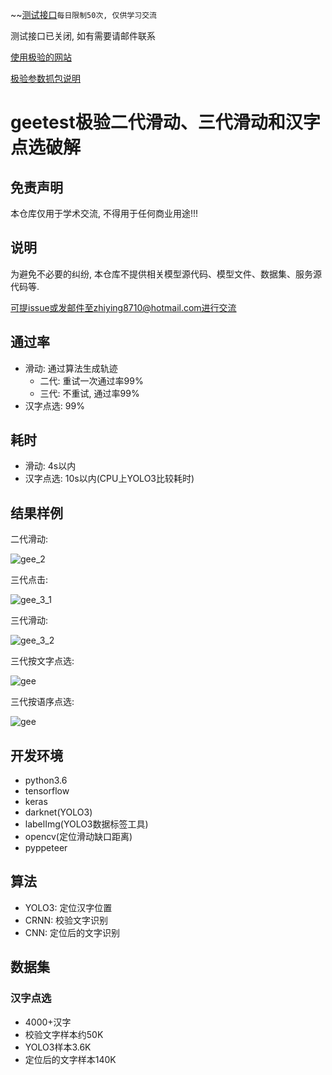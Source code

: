 ~~[测试接口](https://github.com/zhiying8710/geetest_crack/blob/master/%E6%B5%8B%E8%AF%95%E6%8E%A5%E5%8F%A3.md)`每日限制50次, 仅供学习交流`

测试接口已关闭, 如有需要请邮件联系

[使用极验的网站](https://github.com/zhiying8710/geetest_crack/issues/5)


[极验参数抓包说明](https://github.com/zhiying8710/geetest_crack/issues/6)

# geetest极验二代滑动、三代滑动和汉字点选破解

## 免责声明

本仓库仅用于学术交流, 不得用于任何商业用途!!!

## 说明

为避免不必要的纠纷, 本仓库不提供相关模型源代码、模型文件、数据集、服务源代码等.

可提issue或发邮件至zhiying8710@hotmail.com进行交流

## 通过率

- 滑动: 通过算法生成轨迹
  - 二代: 重试一次通过率99%
  - 三代: 不重试, 通过率99%
- 汉字点选: 99%

## 耗时
- 滑动: 4s以内
- 汉字点选: 10s以内(CPU上YOLO3比较耗时)

## 结果样例

二代滑动:

![gee_2](https://github.com/zhiying8710/geetest_crack/raw/master/imgs/gee_2.gif)

三代点击:

![gee_3_1](https://github.com/zhiying8710/geetest_crack/raw/master/imgs/gee_3_1.gif)

三代滑动:

![gee_3_2](https://github.com/zhiying8710/geetest_crack/raw/master/imgs/gee_3_2.gif)

三代按文字点选:

![gee](https://github.com/zhiying8710/geetest_crack/raw/master/imgs/gee_3_3.gif)

三代按语序点选:

![gee](https://github.com/zhiying8710/geetest_crack/raw/master/imgs/gee_3_4.gif)



## 开发环境

- python3.6
- tensorflow
- keras
- darknet(YOLO3)
- labelImg(YOLO3数据标签工具)
- opencv(定位滑动缺口距离)
- pyppeteer

## 算法

- YOLO3: 定位汉字位置
- CRNN: 校验文字识别
- CNN: 定位后的文字识别

## 数据集

### 汉字点选

- 4000+汉字
- 校验文字样本约50K
- YOLO3样本3.6K
- 定位后的文字样本140K



